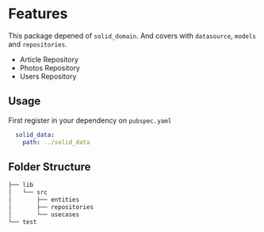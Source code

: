 # Features

This package depened of `solid_domain`. And covers with `datasource`, `models` and `repositories`.

- Article Repository
- Photos Repository
- Users Repository

## Usage

First register in your dependency on `pubspec.yaml`

```yaml
  solid_data:
    path: ../solid_data
```

## Folder Structure

```bash
├── lib
│   └── src
│       ├── entities
│       ├── repositories
│       └── usecases
└── test
```
